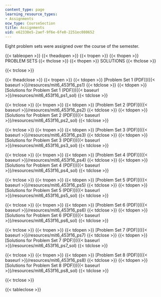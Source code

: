 ```yaml
---
content_type: page
learning_resource_types:
- Assignments
ocw_type: CourseSection
title: Assignments
uid: e62338e5-2aef-9f6e-6fe0-2251ec080652
---
```


Eight problem sets were assigned over the course of the semester.

{{< tableopen >}}
{{< theadopen >}}
{{< tropen >}}
{{< thopen >}}
PROBLEM SETS
{{< thclose >}}
{{< thopen >}}
SOLUTIONS
{{< thclose >}}

{{< trclose >}}

{{< theadclose >}}
{{< tropen >}}
{{< tdopen >}}
[Problem Set 1 (PDF)]({{< baseurl >}}/resources/mit6_453f16_ps1)
{{< tdclose >}}
{{< tdopen >}}
[Solutions for Problem Set 1 (PDF)]({{< baseurl >}}/resources/mit6_453f16_ps1_sol)
{{< tdclose >}}

{{< trclose >}}
{{< tropen >}}
{{< tdopen >}}
[Problem Set 2 (PDF)]({{< baseurl >}}/resources/mit6_453f16_ps2)
{{< tdclose >}}
{{< tdopen >}}
[Solutions for Problem Set 2 (PDF)]({{< baseurl >}}/resources/mit6_453f16_ps2_sol)
{{< tdclose >}}

{{< trclose >}}
{{< tropen >}}
{{< tdopen >}}
[Problem Set 3 (PDF)]({{< baseurl >}}/resources/mit6_453f16_ps3)
{{< tdclose >}}
{{< tdopen >}}
[Solutions for Problem Set 3 (PDF)]({{< baseurl >}}/resources/mit6_453f16_ps3_sol)
{{< tdclose >}}

{{< trclose >}}
{{< tropen >}}
{{< tdopen >}}
[Problem Set 4 (PDF)]({{< baseurl >}}/resources/mit6_453f16_ps4)
{{< tdclose >}}
{{< tdopen >}}
[Solutions for Problem Set 4 (PDF)]({{< baseurl >}}/resources/mit6_453f16_ps4_sol)
{{< tdclose >}}

{{< trclose >}}
{{< tropen >}}
{{< tdopen >}}
[Problem Set 5 (PDF)]({{< baseurl >}}/resources/mit6_453f16_ps5)
{{< tdclose >}}
{{< tdopen >}}
[Solutions for Problem Set 5 (PDF)]({{< baseurl >}}/resources/mit6_453f16_ps5_sol)
{{< tdclose >}}

{{< trclose >}}
{{< tropen >}}
{{< tdopen >}}
[Problem Set 6 (PDF)]({{< baseurl >}}/resources/mit6_453f16_ps6)
{{< tdclose >}}
{{< tdopen >}}
[Solutions for Problem Set 6 (PDF)]({{< baseurl >}}/resources/mit6_453f16_ps6_sol)
{{< tdclose >}}

{{< trclose >}}
{{< tropen >}}
{{< tdopen >}}
[Problem Set 7 (PDF)]({{< baseurl >}}/resources/mit6_453f16_ps7)
{{< tdclose >}}
{{< tdopen >}}
[Solutions for Problem Set 7 (PDF)]({{< baseurl >}}/resources/mit6_453f16_ps7_sol)
{{< tdclose >}}

{{< trclose >}}
{{< tropen >}}
{{< tdopen >}}
[Problem Set 8 (PDF)]({{< baseurl >}}/resources/mit6_453f16_ps8)
{{< tdclose >}}
{{< tdopen >}}
[Solutions for Problem Set 8 (PDF)]({{< baseurl >}}/resources/mit6_453f16_ps8_sol)
{{< tdclose >}}

{{< trclose >}}

{{< tableclose >}}